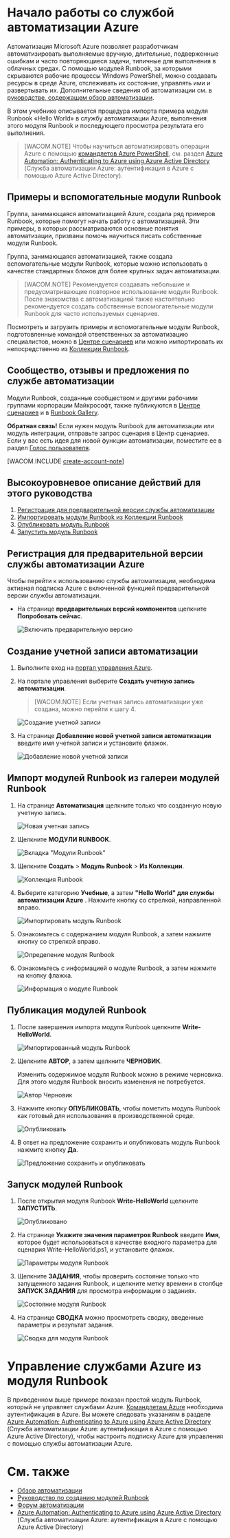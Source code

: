 <properties urlDisplayName="Get Started with Azure Automation" pageTitle="Начало работы со службой автоматизации Azure" metaKeywords="" description="Узнайте, как импортировать и выполнять задания по автоматизации в Azure." metaCanonical="" services="automation" documentationCenter="" title="Начало работы со службой автоматизации Azure" authors="bwren" solutions="" manager="stevenka" editor="" />

<tags ms.service="automation" ms.workload="tbd" ms.tgt_pltfrm="na" ms.devlang="na" ms.topic="article" ms.date="01/01/1900" ms.author="bwren" />

# Начало работы со службой автоматизации Azure

Автоматизация Microsoft Azure позволяет разработчикам автоматизировать выполняемые вручную, длительные, подверженные ошибкам и часто повторяющиеся задачи, типичные для выполнения в облачных средах. С помощью модулей Runbook, за которыми скрываются рабочие процессы Windows PowerShell, можно создавать ресурсы в среде Azure, отслеживать их состояние, управлять ими и развертывать их. Дополнительные сведения об автоматизации см. в [руководстве, содержащем обзор автоматизации][руководстве, содержащем обзор автоматизации].

В этом учебнике описывается процедура импорта примера модуля Runbook «Hello World» в службу автоматизации Azure, выполнения этого модуля Runbook и последующего просмотра результата его выполнения.

> [WACOM.NOTE] Чтобы научиться автоматизировать операции Azure с помощью [командлетов Azure PowerShell][командлетов Azure PowerShell], см. раздел [Azure Automation: Authenticating to Azure using Azure Active Directory][Azure Automation: Authenticating to Azure using Azure Active Directory] (Служба автоматизации Azure: аутентификация в Azure с помощью Azure Active Directory).

## Примеры и вспомогательные модули Runbook

Группа, занимающаяся автоматизацией Azure, создала ряд примеров Runbook, которые помогут начать работу с автоматизацией. Эти примеры, в которых рассматриваются основные понятия автоматизации, призваны помочь научиться писать собственные модули Runbook.

Группа, занимающаяся автоматизацией, также создала вспомогательные модули Runbook, которые можно использовать в качестве стандартных блоков для более крупных задач автоматизации.

> [WACOM.NOTE] Рекомендуется создавать небольшие и предусматривающие повторное использование модули Runbook. После знакомства с автоматизацией также настоятельно рекомендуется создать собственные вспомогательные модули Runbook для часто используемых сценариев.

Посмотреть и загрузить примеры и вспомогательные модули Runbook, подготовленные командой ответственных за автоматизацию специалистов, можно в [Центре сценариев][Центре сценариев] или можно импортировать их непосредственно из [Коллекции Runbook][Коллекции Runbook].

## Сообщество, отзывы и предложения по службе автоматизации

Модули Runbook, созданные сообществом и другими рабочими группами корпорации Майкрософт, также публикуются в [Центре сценариев][1] и в [Runbook Gallery][Коллекции Runbook].

**Обратная связь!** Если нужен модуль Runbook для автоматизации или модуль интеграции, отправьте запрос сценария в Центр сценариев. Если у вас есть идея для новой функции автоматизации, поместите ее в раздел [Голос пользователя][Голос пользователя].

[WACOM.INCLUDE [create-account-note](../includes/create-account-note.md)]

## Высокоуровневое описание действий для этого руководства

1.  [Регистрация для предварительной версии службы автоматизации][Регистрация для предварительной версии службы автоматизации]
2.  [Импортировать модули Runbook из Коллекции Runbook][Импортировать модули Runbook из Коллекции Runbook]
3.  [Опубликовать модуль Runbook][Опубликовать модуль Runbook]
4.  [Запустить модуль Runbook][Запустить модуль Runbook]

## <a name="preview"></a>Регистрация для предварительной версии службы автоматизации Azure

Чтобы перейти к использованию службы автоматизации, необходима активная подписка Azure с включенной функцией предварительной версии службы автоматизации.

-   На странице **предварительных версий компонентов** щелкните **Попробовать сейчас**.

    ![Включить предварительную версию][Включить предварительную версию]

## <a name="automationaccount"></a>Создание учетной записи автоматизации

1.  Выполните вход на [портал управления Azure][портал управления Azure].

2.  На портале управления выберите **Создать учетную запись автоматизации**.

    > [WACOM.NOTE] Если учетная запись автоматизации уже создана, можно перейти к шагу 4.

    ![Создание учетной записи][Создание учетной записи]

3.  На странице **Добавление новой учетной записи автоматизации** введите имя учетной записи и установите флажок.

    ![Добавление новой учетной записи][Добавление новой учетной записи]

## <a name="importrunbook"></a>Импорт модулей Runbook из галереи модулей Runbook

1.  На странице **Автоматизация** щелкните только что созданную новую учетную запись.

    ![Новая учетная запись][Новая учетная запись]

2.  Щелкните **МОДУЛИ RUNBOOK**.

    ![Вкладка "Модули Runbook"][Вкладка "Модули Runbook"]

3.  Щелкните **Создать** \> **Модуль Runbook** \> **Из Коллекции**.

    ![Коллекция Runbook][Коллекция Runbook]

4.  Выберите категорию **Учебные**, а затем **"Hello World" для службы автоматизации Azure** . Нажмите кнопку со стрелкой, направленной вправо.

    ![Импортировать модуль Runbook][Импортировать модуль Runbook]

5.  Ознакомьтесь с содержанием модуля Runbook, а затем нажмите кнопку со стрелкой вправо.

    ![Определение модуля Runbook][Определение модуля Runbook]

6.  Ознакомьтесь с информацией о модуле Runbook, а затем нажмите на кнопку флажка.

    ![Информация о модуле Runbook][Информация о модуле Runbook]

## <a name="publishrunbook"></a>Публикация модулей Runbook

1.  После завершения импорта модуля Runbook щелкните **Write-HelloWorld**.

    ![Импортированный модуль Runbook][Импортированный модуль Runbook]

2.  Щелкните **АВТОР**, а затем щелкните **ЧЕРНОВИК**.

    Изменить содержимое модуля Runbook можно в режиме черновика. Для этого модуля Runbook вносить изменения не потребуется.

    ![Автор Черновик][Автор Черновик]

3.  Нажмите кнопку **ОПУБЛИКОВАТЬ**, чтобы пометить модуль Runbook как готовый для использования в производственной среде.

    ![Опубликовать][Опубликовать]

4.  В ответ на предложение сохранить и опубликовать модуль Runbook нажмите кнопку **Да**.

    ![Предложение сохранить и опубликовать][Предложение сохранить и опубликовать]

## <a name="startrunbook"></a>Запуск модулей Runbook

1.  После открытия модуля Runbook **Write-HelloWorld** щелкните **ЗАПУСТИТЬ**.

    ![Опубликовано][Опубликовано]

2.  На странице **Укажите значения параметров Runbook** введите **Имя**, которое будет использоваться в качестве входного параметра для сценария Write-HelloWorld.ps1, и установите флажок.

    ![Параметры модуля Runbook][Параметры модуля Runbook]

3.  Щелкните **ЗАДАНИЯ**, чтобы проверить состояние только что запущенного задания Runbook, и щелкните метку времени в столбце **ЗАПУСК ЗАДАНИЯ** для просмотра информации о заданиях.

    ![Состояние модуля Runbook][Состояние модуля Runbook]

4.  На странице **СВОДКА** можно просмотреть сводку, введенные параметры и результат задания.

    ![Сводка для модуля Runbook][Сводка для модуля Runbook]

# Управление службами Azure из модуля Runbook

В приведенном выше примере показан простой модуль Runbook, который не управляет службами Azure. [Командлетам Azure][командлетов Azure PowerShell] необходима аутентификация в Azure. Вы можете следовать указаниям в разделе [Azure Automation: Authenticating to Azure using Azure Active Directory][Azure Automation: Authenticating to Azure using Azure Active Directory] (Служба автоматизации Azure: аутентификация в Azure с помощью Azure Active Directory), чтобы настроить подписку Azure для управления с помощью службы автоматизации Azure.

# См. также

-   [Обзор автоматизации][Обзор автоматизации]
-   [Руководство по созданию модулей Runbook][Руководство по созданию модулей Runbook]
-   [Форум автоматизации][Форум автоматизации]
-   [Azure Automation: Authenticating to Azure using Azure Active Directory][Azure Automation: Authenticating to Azure using Azure Active Directory] (Служба автоматизации Azure: аутентификация в Azure с помощью Azure Active Directory)

  [руководстве, содержащем обзор автоматизации]: http://go.microsoft.com/fwlink/p/?LinkId=392861
  [командлетов Azure PowerShell]: http://msdn.microsoft.com/ru-ru/library/jj156055.aspx
  [Azure Automation: Authenticating to Azure using Azure Active Directory]: http://azure.microsoft.com/blog/2014/08/27/azure-automation-authenticating-to-azure-using-azure-active-directory/
  [Центре сценариев]: http://go.microsoft.com/fwlink/p/?LinkId=393029
  [Коллекции Runbook]: http://aka.ms/runbookgallery
  [1]: http://go.microsoft.com/fwlink/?LinkID=391681
  [Голос пользователя]: http://feedback.windowsazure.com/forums/34192--general-feedback
  [Регистрация для предварительной версии службы автоматизации]: #automationaccount
  [Импортировать модули Runbook из Коллекции Runbook]: #importrunbook
  [Опубликовать модуль Runbook]: #publishrunbook
  [Запустить модуль Runbook]: #startrunbook
  [Включить предварительную версию]: ./media/automation/automation_00_EnablePreview.png
  [портал управления Azure]: http://manage.windowsazure.com
  [Создание учетной записи]: ./media/automation/automation_01_CreateAccount.png
  [Добавление новой учетной записи]: ./media/automation/automation_02_addnewautoacct.png
  [Новая учетная запись]: ./media/automation/automation_03_NewAutoAcct.png
  [Вкладка "Модули Runbook"]: ./media/automation/automation_04_RunbooksTab.png
  [Коллекция Runbook]: ./media/automation/automation_05_ImportGallery.png
  [Импортировать модуль Runbook]: ./media/automation/automation_06_ImportRunbook.png
  [Определение модуля Runbook]: ./media/automation/automation_07_RunbookDefinition.png
  [Информация о модуле Runbook]: ./media/automation/automation_08_RunbookDetails.png
  [Импортированный модуль Runbook]: ./media/automation/automation_07_ImportedRunbook.png
  [Автор Черновик]: ./media/automation/automation_08_AuthorDraft.png
  [Опубликовать]: ./media/automation/automation_085_Publish.png
  [Предложение сохранить и опубликовать]: ./media/automation/automation_09_SavePubPrompt.png
  [Опубликовано]: ./media/automation/automation_10_PublishStart.png
  [Параметры модуля Runbook]: ./media/automation/automation_11_RunbookParams.png
  [Состояние модуля Runbook]: ./media/automation/automation_12_RunbookStatus.png
  [Сводка для модуля Runbook]: ./media/automation/automation_13_RunbookSummary_callouts.png
  [Обзор автоматизации]: http://go.microsoft.com/fwlink/p/?LinkId=392860
  [Руководство по созданию модулей Runbook]: http://go.microsoft.com/fwlink/p/?LinkID=301740
  [Форум автоматизации]: http://go.microsoft.com/fwlink/p/?LinkId=390561
